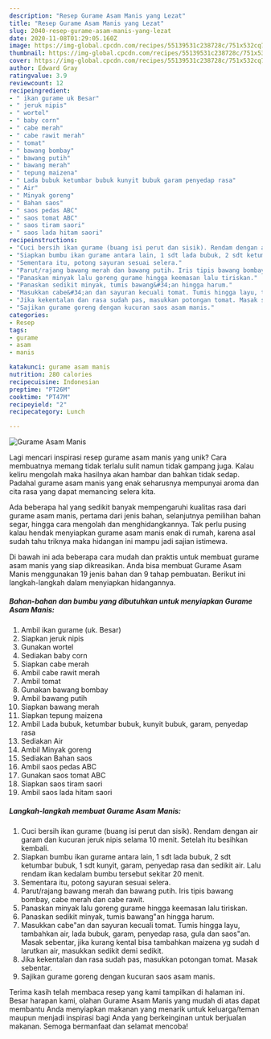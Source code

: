 ```yaml
---
description: "Resep Gurame Asam Manis yang Lezat"
title: "Resep Gurame Asam Manis yang Lezat"
slug: 2040-resep-gurame-asam-manis-yang-lezat
date: 2020-11-08T01:29:05.160Z
image: https://img-global.cpcdn.com/recipes/55139531c238728c/751x532cq70/gurame-asam-manis-foto-resep-utama.jpg
thumbnail: https://img-global.cpcdn.com/recipes/55139531c238728c/751x532cq70/gurame-asam-manis-foto-resep-utama.jpg
cover: https://img-global.cpcdn.com/recipes/55139531c238728c/751x532cq70/gurame-asam-manis-foto-resep-utama.jpg
author: Edward Gray
ratingvalue: 3.9
reviewcount: 12
recipeingredient:
- " ikan gurame uk Besar"
- " jeruk nipis"
- " wortel"
- " baby corn"
- " cabe merah"
- " cabe rawit merah"
- " tomat"
- " bawang bombay"
- " bawang putih"
- " bawang merah"
- " tepung maizena"
- " Lada bubuk ketumbar bubuk kunyit bubuk garam penyedap rasa"
- " Air"
- " Minyak goreng"
- " Bahan saos"
- " saos pedas ABC"
- " saos tomat ABC"
- " saos tiram saori"
- " saos lada hitam saori"
recipeinstructions:
- "Cuci bersih ikan gurame (buang isi perut dan sisik). Rendam dengan air garam dan kucuran jeruk nipis selama 10 menit. Setelah itu besihkan kembali."
- "Siapkan bumbu ikan gurame antara lain, 1 sdt lada bubuk, 2 sdt ketumbar bubuk, 1 sdt kunyit, garam, penyedap rasa dan sedikit air. Lalu rendam ikan kedalam bumbu tersebut sekitar 20 menit."
- "Sementara itu, potong sayuran sesuai selera."
- "Parut/rajang bawang merah dan bawang putih. Iris tipis bawang bombay, cabe merah dan cabe rawit."
- "Panaskan minyak lalu goreng gurame hingga keemasan lalu tiriskan."
- "Panaskan sedikit minyak, tumis bawang&#34;an hingga harum."
- "Masukkan cabe&#34;an dan sayuran kecuali tomat. Tumis hingga layu, tambahkan air, lada bubuk, garam, penyedap rasa, gula dan saos&#34;an. Masak sebentar, jika kurang kental bisa tambahkan maizena yg sudah d larutkan air, masukkan sedikit demi sedikit."
- "Jika kekentalan dan rasa sudah pas, masukkan potongan tomat. Masak sebentar."
- "Sajikan gurame goreng dengan kucuran saos asam manis."
categories:
- Resep
tags:
- gurame
- asam
- manis

katakunci: gurame asam manis 
nutrition: 280 calories
recipecuisine: Indonesian
preptime: "PT26M"
cooktime: "PT47M"
recipeyield: "2"
recipecategory: Lunch

---
```



![Gurame Asam Manis](https://img-global.cpcdn.com/recipes/55139531c238728c/751x532cq70/gurame-asam-manis-foto-resep-utama.jpg)

Lagi mencari inspirasi resep gurame asam manis yang unik? Cara membuatnya memang tidak terlalu sulit namun tidak gampang juga. Kalau keliru mengolah maka hasilnya akan hambar dan bahkan tidak sedap. Padahal gurame asam manis yang enak seharusnya mempunyai aroma dan cita rasa yang dapat memancing selera kita.

Ada beberapa hal yang sedikit banyak mempengaruhi kualitas rasa dari gurame asam manis, pertama dari jenis bahan, selanjutnya pemilihan bahan segar, hingga cara mengolah dan menghidangkannya. Tak perlu pusing kalau hendak menyiapkan gurame asam manis enak di rumah, karena asal sudah tahu triknya maka hidangan ini mampu jadi sajian istimewa.




Di bawah ini ada beberapa cara mudah dan praktis untuk membuat gurame asam manis yang siap dikreasikan. Anda bisa membuat Gurame Asam Manis menggunakan 19 jenis bahan dan 9 tahap pembuatan. Berikut ini langkah-langkah dalam menyiapkan hidangannya.

<!--inarticleads1-->

##### Bahan-bahan dan bumbu yang dibutuhkan untuk menyiapkan Gurame Asam Manis:

1. Ambil  ikan gurame (uk. Besar)
1. Siapkan  jeruk nipis
1. Gunakan  wortel
1. Sediakan  baby corn
1. Siapkan  cabe merah
1. Ambil  cabe rawit merah
1. Ambil  tomat
1. Gunakan  bawang bombay
1. Ambil  bawang putih
1. Siapkan  bawang merah
1. Siapkan  tepung maizena
1. Ambil  Lada bubuk, ketumbar bubuk, kunyit bubuk, garam, penyedap rasa
1. Sediakan  Air
1. Ambil  Minyak goreng
1. Sediakan  Bahan saos
1. Ambil  saos pedas ABC
1. Gunakan  saos tomat ABC
1. Siapkan  saos tiram saori
1. Ambil  saos lada hitam saori




<!--inarticleads2-->

##### Langkah-langkah membuat Gurame Asam Manis:

1. Cuci bersih ikan gurame (buang isi perut dan sisik). Rendam dengan air garam dan kucuran jeruk nipis selama 10 menit. Setelah itu besihkan kembali.
1. Siapkan bumbu ikan gurame antara lain, 1 sdt lada bubuk, 2 sdt ketumbar bubuk, 1 sdt kunyit, garam, penyedap rasa dan sedikit air. Lalu rendam ikan kedalam bumbu tersebut sekitar 20 menit.
1. Sementara itu, potong sayuran sesuai selera.
1. Parut/rajang bawang merah dan bawang putih. Iris tipis bawang bombay, cabe merah dan cabe rawit.
1. Panaskan minyak lalu goreng gurame hingga keemasan lalu tiriskan.
1. Panaskan sedikit minyak, tumis bawang&#34;an hingga harum.
1. Masukkan cabe&#34;an dan sayuran kecuali tomat. Tumis hingga layu, tambahkan air, lada bubuk, garam, penyedap rasa, gula dan saos&#34;an. Masak sebentar, jika kurang kental bisa tambahkan maizena yg sudah d larutkan air, masukkan sedikit demi sedikit.
1. Jika kekentalan dan rasa sudah pas, masukkan potongan tomat. Masak sebentar.
1. Sajikan gurame goreng dengan kucuran saos asam manis.




Terima kasih telah membaca resep yang kami tampilkan di halaman ini. Besar harapan kami, olahan Gurame Asam Manis yang mudah di atas dapat membantu Anda menyiapkan makanan yang menarik untuk keluarga/teman maupun menjadi inspirasi bagi Anda yang berkeinginan untuk berjualan makanan. Semoga bermanfaat dan selamat mencoba!
